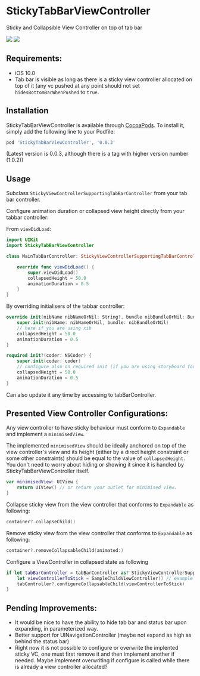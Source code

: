 # StickyTabBarViewController
Sticky and Collapsible View Controller on top of tab bar

![](https://media.giphy.com/media/W519AMUoGGIDx8eHBE/giphy.gif)
![](https://media.giphy.com/media/eNvbHbouudojLUu1dZ/giphy.gif)

## Requirements:
- iOS 10.0
- Tab bar is visible as long as there is a sticky view controller allocated on top of it (any vc pushed at any point should not set ```hidesBottomBarWhenPushed``` to ```true```.

## Installation

StickyTabBarViewController is available through [CocoaPods](http://cocoapods.org). To install
it, simply add the following line to your Podfile:

```ruby
pod 'StickyTabBarViewController', '0.0.3'
```
(Latest version is 0.0.3, although there is a tag with higher version number (1.0.2))

## Usage

Subclass ```StickyViewControllerSupportingTabBarController``` from your tab bar controller.

Configure animation duration or collapsed view height directly from your tabbar controller:

From ```viewDidLoad```:

```swift
import UIKit
import StickyTabBarViewController

class MainTabBarController: StickyViewControllerSupportingTabBarController {

    override func viewDidLoad() {
        super.viewDidLoad()
        collapsedHeight = 50.0
        animationDuration = 0.5
    }
}

```

By overriding initialisers of the tabbar controller:

```swift
override init(nibName nibNameOrNil: String?, bundle nibBundleOrNil: Bundle?) {
    super.init(nibName: nibNameOrNil, bundle: nibBundleOrNil)
    // here if you are using xib
    collapsedHeight = 50.0
    animationDuration = 0.5
}

required init?(coder: NSCoder) {
    super.init(coder: coder)
    // configure also on required init (if you are using storyboard for example)
    collapsedHeight = 50.0
    animationDuration = 0.5
}
```

Can also update it any time by accessing to tabBarController.

## Presented View Controller Configurations:

Any view controller to have sticky behaviour must conform to ```Expandable``` and implement a ```minimisedView```.

The implemented ```minimisedView``` should be ideally anchored on top of the view controller's view and its height (either by a direct height constraint or some other constraints) should be equal to the value of ```collapsedHeight```. You don't need to worry about hiding or showing it since it is handled by StickyTabBarViewController itself.

```swift
var minimisedView: UIView {
    return UIView() // or return your outlet for minimised view.
}
```

Collapse sticky view from the view controller that conforms to ```Expandable``` as following:

```swift
container?.collapseChild()
```

Remove sticky view from the view controller that conforms to ```Expandable``` as following:

```swift
container?.removeCollapsableChild(animated:)
```
Configure a ViewController in collapsed state as following

```swift
if let tabBarController = tabBarController as? StickyViewControllerSupportingTabBarController {
    let viewControllerToStick = SampleChildViewController() // example VC
    tabController?.configureCollapsableChild(viewControllerToStick)
}
```

## Pending Improvements:
- It would be nice to have the ability to hide tab bar and status bar upon expanding, in parameterized way.
- Better support for UINavigationController (maybe not expand as high as behind the status bar)
- Right now it is not possible to configure or overwrite the implented sticky VC, one must first remove it and then implement another if needed. Maybe implement overwriting if configure is called while there is already a view controller allocated?
